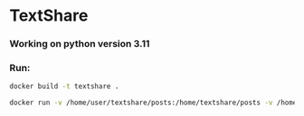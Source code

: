 # TextShare

### Working on python version 3.11


### Run:
```bash
docker build -t textshare .

docker run -v /home/user/textshare/posts:/home/textshare/posts -v /home/user/textshare/posts.old:/home/textshare/posts.old -v /home/user/textshare/logs:/home/textshare/logs --net=network --ip 172.18.0.113 textshare
```
